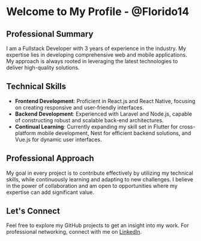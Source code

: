 # Welcome to My Profile - @Florido14

## Professional Summary
I am a Fullstack Developer with 3 years of experience in the industry. My expertise lies in developing comprehensive web and mobile applications. My approach is always rooted in leveraging the latest technologies to deliver high-quality solutions.

## Technical Skills
- **Frontend Development**: Proficient in React.js and React Native, focusing on creating responsive and user-friendly interfaces.
- **Backend Development**: Experienced with Laravel and Node.js, capable of constructing robust and scalable back-end architectures.
- **Continual Learning**: Currently expanding my skill set in Flutter for cross-platform mobile development, Nest for efficient backend solutions, and Vue.js for dynamic user interfaces.

## Professional Approach
My goal in every project is to contribute effectively by utilizing my technical skills, while continuously learning and adapting to new challenges. I believe in the power of collaboration and am open to opportunities where my expertise can add significant value.

## Let's Connect
Feel free to explore my GitHub projects to get an insight into my work. For professional networking, connect with me on [LinkedIn](www.linkedin.com/in/jorge-florido-609ab314b).

<!---
Florido14/Florido14 is a special repository because its `README.md` (this file) appears on my GitHub profile.
You can click the Preview link to take a look at your changes.
--->
